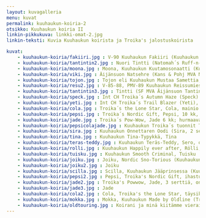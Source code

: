 ```yaml
---
layout: kuvagalleria
menu: kuvat
permalink: kuuhaukun-koiria-2
otsikko: Kuuhaukun koiria II
linkin-pikkukuva: linkki-omat-2.jpg
linkin-teksti: Kuvia Kuuhaukun koirista ja Troika's jalostuskoirista

kuvat:
    - kuuhaukun-koiria/fakiiri.jpg : V-90 Kuuhaukun Fakiiri (Kuuhaukun Florestan x SF & S MVA, PMV-86 Roady Ratiritiralla)
    - kuuhaukun-koiria/tantintin2.jpg : Nuori Tintti (Natomah´s Ruff-n-Reddi x SF & S MVA,v-74 Äijänsuon Tanake)
    - kuuhaukun-koiria/moona.jpg : Moona, Kuuhaukun Kuutamosonaatti (Kuuhaukun Mustaa Samettia x Kuuhaukun Ludmilan Hymy) pentuna
    - kuuhaukun-koiria/viki.jpg : Äijänsuon Natsehre (Kans & Pohj MVA Norrstarr´s Baanchi x Ahtojään Ailak)
    - kuuhaukun-koiria/tojon.jpg : Tojon eli Kuuhaukun Mustaa Samettia, 3 serttiä (Siberkirk´s Ancient Times Hero x Kuuhaukun Erämaan Enkeli, 3 serttiä)
    - kuuhaukun-koiria/resu2.jpg : V-85-88, PMV-89 Kuuhaukun Reissumies, 5 serttiä (Äijänsuon Natsehre X SF & S MVA, PMV-86 Roady Ratiritiralla)
    - kuuhaukun-koiria/tantintin3.jpg : Tintti (SF MVA Äijänsuon Tantintin) - pieni jääkarhu
    - kuuhaukun-koiria/speck.jpg : Int CH Troika´s Autumn Haze (Speck) vanhana herrana
    - kuuhaukun-koiria/yeti.jpg : Int CH Troika´s Trail Blazer (Yeti), toinen kuuluisan Troika´s old line®kennelin omista jalostusuroksista
    - kuuhaukun-koiria/cola.jpg : Troika´s the Lone Star, Cola, mainio työkoira, joka jo vuoden ikäisenä johti parissa 10 koiran valjakkoa
    - kuuhaukun-koiria/pepsi.jpg : Troika´s Nordic Gift, Pepsi, 10 kk, ihastuttava lahja Troika´s kennelistä
    - kuuhaukun-koiria/jade.jpg : Troika´s Pow-Wow, Jade 6 kk; hurmaava nuorimies
    - kuuhaukun-koiria/pepsicolajade.jpg : Kuuhaukun Troika´s tuonnit Troika´s Nordic Gift (Pepsi), the Lone Star (Cola) ja Pow-Wow (Jade), tottelevaiset ja innokkaat työkoirat
    - kuuhaukun-koiria/sira.jpg : Kuuhaukun Onnettaren Oodi (Sira, 2 serttiä) on suorittanut yhtenä Suomen 3 siperianhuskysta vaativan palveluskoirien BH-kokeen ja harrastaa lisäksi agilitya ja on pelastuskoira
    - kuuhaukun-koiria/tina.jpg : Kuuhaukun Tina-Typykkä, Tina
    - kuuhaukun-koiria/teras-teddy.jpg : Kuuhaukun Teräs-Teddy, Sero, on yksi Kuuhaukun kennelin pitkälinjaisen jalostustyön helmiä
    - kuuhaukun-koiria/rolli.jpg : Kuuhaukun Happily ever after, Rölli, Troika ja Kuuhaukun kennelin yhteistyön upea tulos
    - kuuhaukun-koiria/tuisku.jpg : Kuuhaukun Smooth Criminal, Tuisku
    - kuuhaukun-koiria/joiku.jpg : Joiku, Nordic Sno-Torious (Kuuhaukun Ikuinen Rakkaus x Troika's  Frozen Assets), yksi Troika ja Kuuhaukun kennelin yhteistyön hedelmistä
    - kuuhaukun-koiria/joiku2.jpg : Joiku
    - kuuhaukun-koiria/scilla.jpg : Scilla, Kuuhaukun Jääprinsessa (Kuuhaukun Ikuinen Rakkaus x v-00-01 Kuuhaukun Luminan Uni), Scillalla on, eräässä kytkennössä, vain 11 sukupolvea Kreevankaan, Siperian tuontiin 1930-luvulta
    - kuuhaukun-koiria/pepsi2.jpg : Pepsi, Troika's Nordic Gift, ihastuttava lahja Carol Dixonilta kun hän vieraili Kuuhaukun kennelissä
    - kuuhaukun-koiria/jade2.jpg : Troika's Powwow, Jade, 3 serttiä, on yksi parhaista
    - kuuhaukun-koiria/jade3.jpg : Jade
    - kuuhaukun-koiria/cola2.jpg : Cola, Troika's the Lone Star, täysikasvuisena; Cola oli erinomainen johtaja, jolla ei ollut lainkaan aggressiivista käytöstä muita uroksia kohtaan. Ihanteellinen työskentelijä valjakossa!
    - kuuhaukun-koiria/mokka.jpg : Mokka, Kuuhaukun Made by Oldline (Troika's the Lone Star x v-00-01 Kuuhaukun Luminan Uni), tummanpunainen kaunotar
    - kuuhaukun-koiria/oldtouring.jpg : Koirani ja minä kiitämme vierailustanne sivuillamme!
---
```

